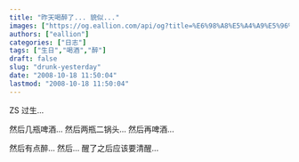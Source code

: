 ```yaml
---
title: "昨天喝醉了... 貌似..."
images: ["https://og.eallion.com/api/og?title=%E6%98%A8%E5%A4%A9%E5%96%9D%E9%86%89%E4%BA%86...%20%E8%B2%8C%E4%BC%BC..."]
authors: ["eallion"]
categories: ["日志"]
tags: ["生日","喝酒","醉"]
draft: false
slug: "drunk-yesterday"
date: "2008-10-18 11:50:04"
lastmod: "2008-10-18 11:50:04"
---
```


ZS 过生...

然后几瓶啤酒...
然后两瓶二锅头...
然后再啤酒...

然后有点醉...
然后... 醒了之后应该要清醒...
